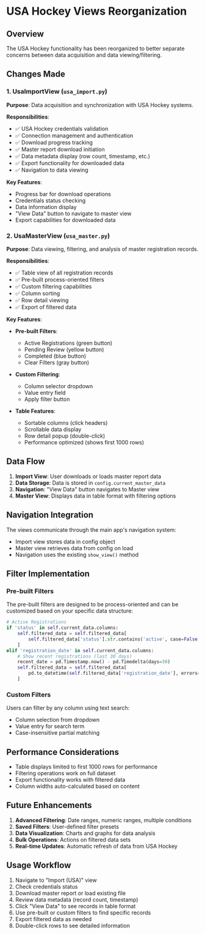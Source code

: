 # USA Hockey Views Reorganization

## Overview

The USA Hockey functionality has been reorganized to better separate concerns between data acquisition and data viewing/filtering.

## Changes Made

### 1. UsaImportView (`usa_import.py`)

**Purpose**: Data acquisition and synchronization with USA Hockey systems.

**Responsibilities**:
- ✅ USA Hockey credentials validation
- ✅ Connection management and authentication
- ✅ Download progress tracking
- ✅ Master report download initiation
- ✅ Data metadata display (row count, timestamp, etc.)
- ✅ Export functionality for downloaded data
- ✅ Navigation to data viewing

**Key Features**:
- Progress bar for download operations
- Credentials status checking
- Data information display
- "View Data" button to navigate to master view
- Export capabilities for downloaded data

### 2. UsaMasterView (`usa_master.py`)

**Purpose**: Data viewing, filtering, and analysis of master registration records.

**Responsibilities**:
- ✅ Table view of all registration records
- ✅ Pre-built process-oriented filters
- ✅ Custom filtering capabilities
- ✅ Column sorting
- ✅ Row detail viewing
- ✅ Export of filtered data

**Key Features**:
- **Pre-built Filters**:
  - Active Registrations (green button)
  - Pending Review (yellow button)
  - Completed (blue button)
  - Clear Filters (gray button)

- **Custom Filtering**:
  - Column selector dropdown
  - Value entry field
  - Apply filter button

- **Table Features**:
  - Sortable columns (click headers)
  - Scrollable data display
  - Row detail popup (double-click)
  - Performance optimized (shows first 1000 rows)

## Data Flow

1. **Import View**: User downloads or loads master report data
2. **Data Storage**: Data is stored in `config.current_master_data`
3. **Navigation**: "View Data" button navigates to Master view
4. **Master View**: Displays data in table format with filtering options

## Navigation Integration

The views communicate through the main app's navigation system:
- Import view stores data in config object
- Master view retrieves data from config on load
- Navigation uses the existing `show_view()` method

## Filter Implementation

### Pre-built Filters
The pre-built filters are designed to be process-oriented and can be customized based on your specific data structure:

```python
# Active Registrations
if 'status' in self.current_data.columns:
    self.filtered_data = self.filtered_data[
        self.filtered_data['status'].str.contains('active', case=False, na=False)
    ]
elif 'registration_date' in self.current_data.columns:
    # Show recent registrations (last 30 days)
    recent_date = pd.Timestamp.now() - pd.Timedelta(days=30)
    self.filtered_data = self.filtered_data[
        pd.to_datetime(self.filtered_data['registration_date'], errors='coerce') >= recent_date
    ]
```

### Custom Filters
Users can filter by any column using text search:
- Column selection from dropdown
- Value entry for search term
- Case-insensitive partial matching

## Performance Considerations

- Table displays limited to first 1000 rows for performance
- Filtering operations work on full dataset
- Export functionality works with filtered data
- Column widths auto-calculated based on content

## Future Enhancements

1. **Advanced Filtering**: Date ranges, numeric ranges, multiple conditions
2. **Saved Filters**: User-defined filter presets
3. **Data Visualization**: Charts and graphs for data analysis
4. **Bulk Operations**: Actions on filtered data sets
5. **Real-time Updates**: Automatic refresh of data from USA Hockey

## Usage Workflow

1. Navigate to "Import (USA)" view
2. Check credentials status
3. Download master report or load existing file
4. Review data metadata (record count, timestamp)
5. Click "View Data" to see records in table format
6. Use pre-built or custom filters to find specific records
7. Export filtered data as needed
8. Double-click rows to see detailed information 